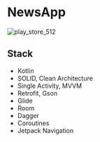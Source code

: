 # NewsApp
![play_store_512](https://user-images.githubusercontent.com/60883208/167852196-086a408c-36b9-4d03-9c3d-2d854aa16a1a.png)
## Stack
- Kotlin
- SOLID, Clean Architecture
- Single Activity, MVVM
- Retrofit, Gson
- Glide
- Room
- Dagger
- Coroutines
- Jetpack Navigation
